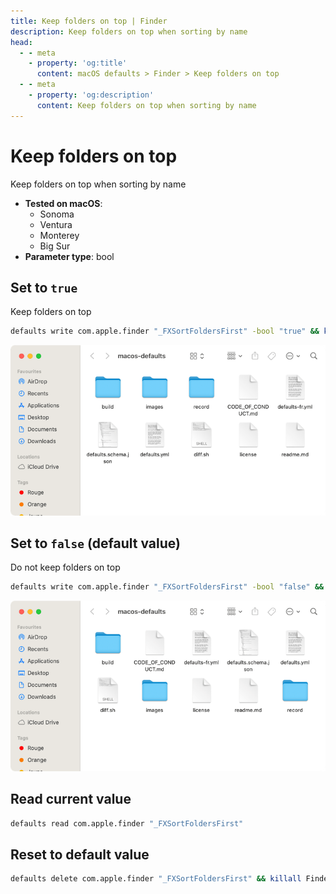 ```yaml
---
title: Keep folders on top | Finder
description: Keep folders on top when sorting by name
head:
  - - meta
    - property: 'og:title'
      content: macOS defaults > Finder > Keep folders on top
  - - meta
    - property: 'og:description'
      content: Keep folders on top when sorting by name
---
```


# Keep folders on top

Keep folders on top when sorting by name

<!-- break lists -->

- **Tested on macOS**:
  - Sonoma
  - Ventura
  - Monterey
  - Big Sur
- **Parameter type**: bool

## Set to `true`

Keep folders on top

```bash
defaults write com.apple.finder "_FXSortFoldersFirst" -bool "true" && killall Finder
```

<img
  src="./images/_FXSortFoldersFirst/true.png"
  alt="Example output with value set to true"
  width="740" height="400" style="height: auto"
/>

## Set to `false` (default value)

Do not keep folders on top

```bash
defaults write com.apple.finder "_FXSortFoldersFirst" -bool "false" && killall Finder
```

<img
  src="./images/_FXSortFoldersFirst/false.png"
  alt="Example output with value set to false"
  width="740" height="400" style="height: auto"
/>

## Read current value

```bash
defaults read com.apple.finder "_FXSortFoldersFirst"
```

## Reset to default value

```bash
defaults delete com.apple.finder "_FXSortFoldersFirst" && killall Finder
```
